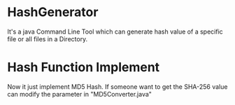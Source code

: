 # HashGenerator
It's a java Command Line Tool which can generate hash value of a specific file or all files in a Directory.

# Hash Function Implement
Now it just implement MD5 Hash.
If someone want to get the SHA-256 value can modify the parameter in "MD5Converter.java"
